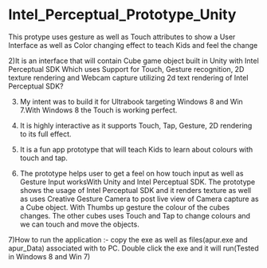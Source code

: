 Intel_Perceptual_Prototype_Unity
================================

This protype uses gesture as well as Touch attributes to show a User Interface as well as Color changing effect to teach Kids and feel the change

2)It is an interface that will contain Cube game object built in Unity with Intel Perceptual SDK Which uses Support for Touch, Gesture recognition, 2D texture rendering and Webcam capture utilizing 2d text rendering of Intel Perceptual SDK?
     
     
3) My intent was to build it for Ultrabook targeting Windows 8 and Win 7.With Windows 8 the Touch is working perfect.
                    
                    
                    
4) It is highly interactive as it supports Touch, Tap, Gesture, 2D rendering to its full effect.


5) It is a fun app prototype that will teach Kids to learn about colours with touch and tap.



6) The prototype helps user to get a feel on how touch input as well as Gesture Input worksWith Unity and Intel Perceptual SDK. The prototype shows the usage of Intel Perceptual
  SDK and it renders texture as well as uses Creative Gesture Camera to post live view of Camera capture as a Cube object. With Thumbs up gesture the colour of the cubes changes.
   The other cubes uses Touch and Tap to change colours and  we can touch and move the objects.
                                
                                
                                
                                
7)How to run the application :- copy the exe as well as files(apur.exe and apur_Data) associated with to PC. Double click the exe and it will run(Tested in Windows 8 and Win 7)
                                                       
